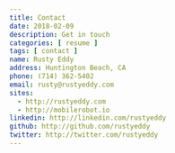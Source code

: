 ```yaml
---
title: Contact
date: 2018-02-09
description: Get in touch
categories: [ resume ]
tags: [ contact ]
name: Rusty Eddy
address: Huntington Beach, CA
phone: (714) 362-5402
email: rusty@rustyeddy.com
sites: 
  - http://rustyeddy.com
  - http://mobilerobot.io
linkedin: http://linkedin.com/rustyeddy
github: http://github.com/rustyeddy
twitter: http://twitter.com/rustyeddy
---
```

